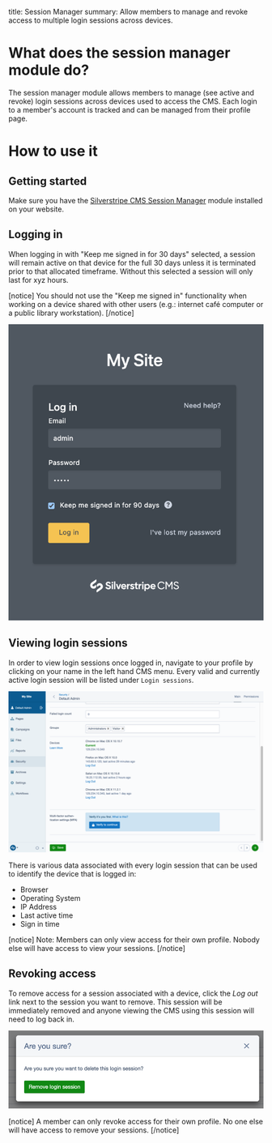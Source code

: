 title: Session Manager
summary: Allow members to manage and revoke access to multiple login sessions across devices.

# What does the session manager module do?

The session manager module allows members to manage (see active and revoke) login sessions across devices used to access the CMS. Each login to a member's account is tracked and can be managed from their profile page.

# How to use it

## Getting started

Make sure you have the [Silverstripe CMS Session Manager](https://addons.silverstripe.org/add-ons/silverstripe/session-manager) module installed on your website.

## Logging in

When logging in with "Keep me signed in for 30 days" selected, a session will remain active on that device for the full 30 days unless it is terminated prior to that allocated timeframe. Without this selected a session will only last for xyz hours.

[notice]
You should not use the "Keep me signed in" functionality when working on a device shared with other users (e.g.: internet café computer or a public library workstation).
[/notice]

![Silverstripe CMS log in form](_images/logging-in.png)

## Viewing login sessions

In order to view login sessions once logged in, navigate to your profile by clicking on your name in the left hand CMS menu. Every valid and currently active login session will be listed under `Login sessions`.



![Viewing login sessions](_images/viewing-login-sessions.png)

There is various data associated with every login session that can be used to identify the device that is logged in:

* Browser
* Operating System
* IP Address
* Last active time
* Sign in time

[notice]
Note: Members can only view access for their own profile. Nobody else will have access to view your sessions.
[/notice]

## Revoking access

To remove access for a session associated with a device, click the *_Log out_* link next to the session you want to remove. This session will be immediately removed and anyone viewing the CMS using this session will need to log back in.

![Confirmation screen for revoking a login session](_images/revoking-login-sessions.png)

[notice]
A member can only revoke access for their own profile. No one else will have access to remove your sessions.
[/notice]
